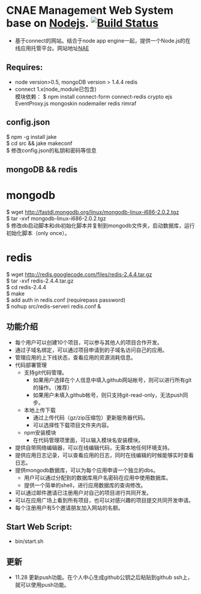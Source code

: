 # CNAE Management Web System base on [Nodejs](http://nodejs.org). [![Build Status](https://secure.travis-ci.org/dead-horse/cnae-management-system.png)](http://travis-ci.org/dead-horse/cnae-management-system)   
 * 基于connect的网站。结合于node app engine一起，提供一个Node.js的在线应用托管平台。网站地址[NAE](http://cnodejs.net)   
    
## Requires:  
 * node version>0.5, mongoDB version > 1.4.4 redis   
 * connect 1.x(node_module已包含)   
   模块依赖： $ npm install connect-form connect-redis crypto ejs EventProxy.js mongoskin nodemailer redis rimraf    
   
## config.json   
  $ npm -g install jake  
  $ cd src && jake makeconf   
  $ 修改config.json的私钥和密码等信息   
    
## mongoDB && redis   
   # mongodb   
   $ wget http://fastdl.mongodb.org/linux/mongodb-linux-i686-2.0.2.tgz   
   $ tar -xvf mongodb-linux-i686-2.0.2.tgz   
   $ 修改db启动脚本和db初始化脚本并复制到mongodb文件夹，启动数据库，运行初始化脚本（only once）。  

   # redis   
   $ wget http://redis.googlecode.com/files/redis-2.4.4.tar.gz   
   $ tar -xvf redis-2.4.4.tar.gz   
   $ cd redis-2.4.4   
   $ make   
   $ add auth in redis.conf (requirepass password)  
   $ nohup src/redis-serveri redis.conf &   
   
## 功能介绍  
* 每个用户可以创建10个项目，可以参与其他人的项目合作开发。
* 通过子域名绑定，可以通过项目申请到的子域名访问自己的应用。
* 管理应用的上下线状态，查看应用的资源消耗信息。
* 代码部署管理
    * 支持git代码管理。
        * 如果用户选择在个人信息中填入github网站帐号，则可以进行所有git的操作。（推荐）
        * 如果用户未填入github帐号，则只支持git-read-only，无法push同步。
    * 本地上传下载
        * 通过上传代码（gz/zip压缩包）更新服务器代码。
        * 可以选择性下载项目文件夹内容。
    * npm安装模块
        * 在代码管理项里面，可以输入模块名安装模块。
* 提供自带网络编辑器，可以在线编辑代码，无需本地任何环境支持。
* 提供应用日志记录，可以查看应用的日志，同时在线编辑的时候能够实时查看日志。
* 提供mongodb数据库，可以为每个应用申请一个独立的dbs。
    * 用户可以通过分配到的数据库用户名密码在应用中使用数据库。
    * 提供一个简单的shell，进行应用数据库的查询修改。
* 可以通过邮件邀请已注册用户对自己的项目进行共同开发。
* 可以在应用广场上看到所有项目，也可以对感兴趣的项目提交共同开发申请。
* 每个注册用户有5个邀请朋友加入网站的名额。
 
## Start Web Script:
 * bin/start.sh   

## 更新
 * 11.28 更新push功能。在个人中心生成github公钥之后粘贴到github ssh上， 就可以使用push功能。
